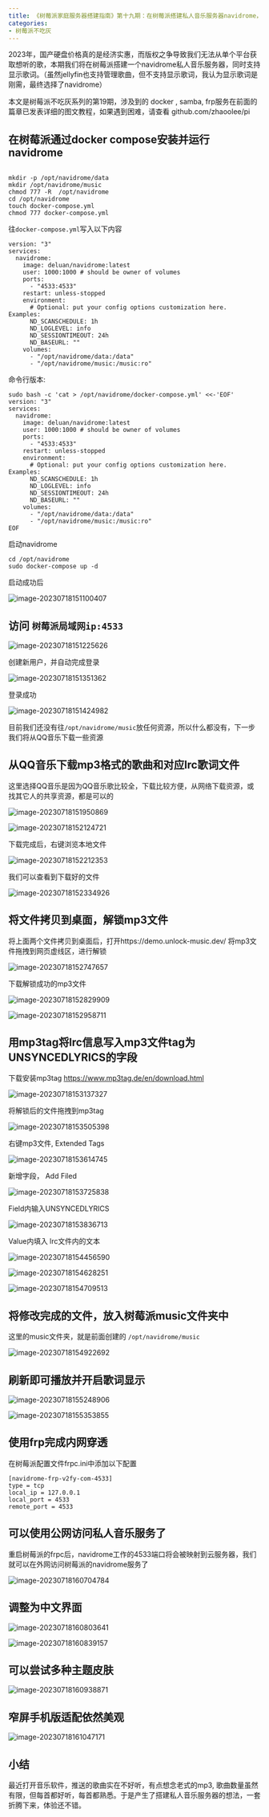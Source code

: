 ```yaml
---
title: 《树莓派家庭服务器搭建指南》第十九期：在树莓派搭建私人音乐服务器navidrome，并支持显示中文歌词
categories:
- 树莓派不吃灰
---
```


2023年，国产硬盘价格真的是经济实惠，而版权之争导致我们无法从单个平台获取想听的歌，本期我们将在树莓派搭建一个navidrome私人音乐服务器，同时支持显示歌词。（虽然jellyfin也支持管理歌曲，但不支持显示歌词，我认为显示歌词是刚需，最终选择了navidrome）

本文是树莓派不吃灰系列的第19期，涉及到的 docker , samba, frp服务在前面的篇章已发表详细的图文教程，如果遇到困难，请查看 github.com/zhaoolee/pi

## 在树莓派通过docker compose安装并运行navidrome


```

mkdir -p /opt/navidrome/data
mkdir /opt/navidrome/music
chmod 777 -R  /opt/navidrome
cd /opt/navidrome
touch docker-compose.yml
chmod 777 docker-compose.yml
```

往`docker-compose.yml`写入以下内容
```
version: "3"
services:
  navidrome:
    image: deluan/navidrome:latest
    user: 1000:1000 # should be owner of volumes
    ports:
      - "4533:4533"
    restart: unless-stopped
    environment:
      # Optional: put your config options customization here. Examples:
      ND_SCANSCHEDULE: 1h
      ND_LOGLEVEL: info  
      ND_SESSIONTIMEOUT: 24h
      ND_BASEURL: ""
    volumes:
      - "/opt/navidrome/data:/data"
      - "/opt/navidrome/music:/music:ro"
```

命令行版本:
```
sudo bash -c 'cat > /opt/navidrome/docker-compose.yml' <<-'EOF'
version: "3"
services:
  navidrome:
    image: deluan/navidrome:latest
    user: 1000:1000 # should be owner of volumes
    ports:
      - "4533:4533"
    restart: unless-stopped
    environment:
      # Optional: put your config options customization here. Examples:
      ND_SCANSCHEDULE: 1h
      ND_LOGLEVEL: info  
      ND_SESSIONTIMEOUT: 24h
      ND_BASEURL: ""
    volumes:
      - "/opt/navidrome/data:/data"
      - "/opt/navidrome/music:/music:ro"
EOF
```

启动navidrome
```
cd /opt/navidrome
sudo docker-compose up -d
```

启动成功后

![image-20230718151100407](https://cdn.fangyuanxiaozhan.com/assets/1689664261296xSkCpEAi.png)

## 访问 `树莓派局域网ip:4533`



![image-20230718151225626](https://cdn.fangyuanxiaozhan.com/assets/1689664346395K4Jfa2dH.png)

创建新用户，并自动完成登录

![image-20230718151351362](https://cdn.fangyuanxiaozhan.com/assets/1689664431913Z6hkQpfC.png)



登录成功



![image-20230718151424982](https://cdn.fangyuanxiaozhan.com/assets/1689664465563H45nE2Dw.png)



目前我们还没有往`/opt/navidrome/music`放任何资源，所以什么都没有，下一步我们将从QQ音乐下载一些资源



## 从QQ音乐下载mp3格式的歌曲和对应lrc歌词文件

这里选择QQ音乐是因为QQ音乐歌比较全，下载比较方便，从网络下载资源，或找其它人的共享资源，都是可以的

![image-20230718151950869](https://cdn.fangyuanxiaozhan.com/assets/1689664791347JExkSYRp.png)



![image-20230718152124721](https://cdn.fangyuanxiaozhan.com/assets/1689664885073BQBS80hA.png)



下载完成后，右键浏览本地文件



![image-20230718152212353](https://cdn.fangyuanxiaozhan.com/assets/1689664932744Ztz0Yj3t.png)

我们可以查看到下载好的文件



![image-20230718152334926](https://cdn.fangyuanxiaozhan.com/assets/1689665015377cMwT1xP4.png)



## 将文件拷贝到桌面，解锁mp3文件

将上面两个文件拷贝到桌面后，打开https://demo.unlock-music.dev/ 将mp3文件拖拽到网页虚线区，进行解锁



![image-20230718152747657](https://cdn.fangyuanxiaozhan.com/assets/1689665268130aAh1JCZ7.png)

下载解锁成功的mp3文件

![image-20230718152829909](https://cdn.fangyuanxiaozhan.com/assets/1689665310281c8MK3aSz.png)





![image-20230718152958711](https://cdn.fangyuanxiaozhan.com/assets/1689665399194HKH3EHiS.png)





## 用mp3tag将lrc信息写入mp3文件tag为UNSYNCEDLYRICS的字段



下载安装mp3tag  https://www.mp3tag.de/en/download.html

![image-20230718153137327](https://cdn.fangyuanxiaozhan.com/assets/1689665497704bxAnDMJN.png)





将解锁后的文件拖拽到mp3tag



![image-20230718153505398](https://cdn.fangyuanxiaozhan.com/assets/1689665705816ERer4R0k.png)

右键mp3文件, Extended Tags

![image-20230718153614745](https://cdn.fangyuanxiaozhan.com/assets/1689665775469NHGKhsJJ.png)

新增字段， Add Filed



![image-20230718153725838](https://cdn.fangyuanxiaozhan.com/assets/1689665846385SzNk6K8K.png)

Field内输入UNSYNCEDLYRICS

![image-20230718153836713](https://cdn.fangyuanxiaozhan.com/assets/16896659171708SsGmMNb.png)

Value内填入 lrc文件内的文本

![image-20230718154456590](https://cdn.fangyuanxiaozhan.com/assets/1689666297081MjXSQGAk.png)

![image-20230718154628251](https://cdn.fangyuanxiaozhan.com/assets/1689666388746ByeEP5yp.png)





![image-20230718154709513](https://cdn.fangyuanxiaozhan.com/assets/1689666429873fRdpabAA.png)




## 将修改完成的文件，放入树莓派music文件夹中

这里的music文件夹，就是前面创建的 `/opt/navidrome/music`

![image-20230718154922692](https://cdn.fangyuanxiaozhan.com/assets/1689666881500sXdwzhWr.png)

## 刷新即可播放并开启歌词显示



![image-20230718155248906](https://cdn.fangyuanxiaozhan.com/assets/16896667693237s7nCiwb.png)



![image-20230718155353855](https://cdn.fangyuanxiaozhan.com/assets/1689666834348YH2a0tG4.png)















## 使用frp完成内网穿透



在树莓派配置文件frpc.ini中添加以下配置



```
[navidrome-frp-v2fy-com-4533]
type = tcp
local_ip = 127.0.0.1
local_port = 4533
remote_port = 4533
```



## 可以使用公网访问私人音乐服务了

重启树莓派的frpc后，navidrome工作的4533端口将会被映射到云服务器，我们就可以在外网访问树莓派的navidrome服务了



![image-20230718160704784](https://cdn.fangyuanxiaozhan.com/assets/16896676254810Yfk2Ki7.png)



## 调整为中文界面



![image-20230718160803641](https://cdn.fangyuanxiaozhan.com/assets/1689667684194EXjXKJnP.png)



![image-20230718160839157](https://cdn.fangyuanxiaozhan.com/assets/1689667719659dyDANdDj.png)





## 可以尝试多种主题皮肤



![image-20230718160938871](https://cdn.fangyuanxiaozhan.com/assets/16896677793876MbbyRQN.png)



## 窄屏手机版适配依然美观



![image-20230718161047171](https://cdn.fangyuanxiaozhan.com/assets/16896678477030TDjEmPx.png)





## 小结


最近打开音乐软件，推送的歌曲实在不好听，有点想念老式的mp3, 歌曲数量虽然有限，但每首都好听，每首都熟悉。于是产生了搭建私人音乐服务器的想法，一套折腾下来，体验还不错。




